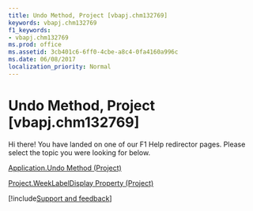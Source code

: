 ```yaml
---
title: Undo Method, Project [vbapj.chm132769]
keywords: vbapj.chm132769
f1_keywords:
- vbapj.chm132769
ms.prod: office
ms.assetid: 3cb401c6-6ff0-4cbe-a8c4-0fa4160a996c
ms.date: 06/08/2017
localization_priority: Normal
---
```



# Undo Method, Project [vbapj.chm132769]

Hi there! You have landed on one of our F1 Help redirector pages. Please select the topic you were looking for below.

[Application.Undo Method (Project)](https://msdn.microsoft.com/library/50e1b5ba-fe4b-d53d-5712-8e2023eb2755%28Office.15%29.aspx)

[Project.WeekLabelDisplay Property (Project)](https://msdn.microsoft.com/library/d21cd816-06a3-89b0-b56a-9c1b56151209%28Office.15%29.aspx)

[!include[Support and feedback](~/includes/feedback-boilerplate.md)]